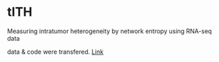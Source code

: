 # tITH
Measuring intratumor heterogeneity by network entropy using RNA-seq data

data & code were transfered.
[Link](https://github.com/bhi-kimlab/nJSD)

